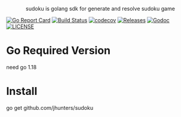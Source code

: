 <p align="center">
sudoku is golang sdk for generate and resolve sudoku game 
</p>

[![Go Report Card](https://goreportcard.com/badge/github.com/jhunters/sudoku)](https://goreportcard.com/report/github.com/jhunters/sudoku)
[![Build Status](https://github.com/jhunters/sudoku/actions/workflows/go.yml/badge.svg)](https://github.com/jhunters/sudoku/actions/workflows/go.yml)
[![codecov](https://codecov.io/gh/jhunters/sudoku/branch/main/graph/badge.svg)](https://codecov.io/gh/jhunters/sudoku)
[![Releases](https://img.shields.io/github/release/jhunters/sudoku/all.svg?style=flat-square)](https://github.com/jhunters/sudoku/releases)
[![Godoc](http://img.shields.io/badge/go-documentation-blue.svg?style=flat-square)](https://godoc.org/github.com/jhunters/sudoku)
[![LICENSE](https://img.shields.io/github/license/jhunters/sudoku.svg?style=flat-square)](https://github.com/jhunters/sudoku/blob/main/LICENSE)


# Go Required Version
need go 1.18

# Install

go get github.com/jhunters/sudoku